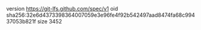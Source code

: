 version https://git-lfs.github.com/spec/v1
oid sha256:32e6d4373398364007059e3e96fe4f92b542497aad8474fa68c99437053b821f
size 3452
